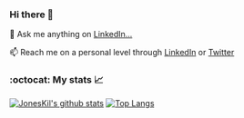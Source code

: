 ### Hi there 👋

<!--
**JonesKil/JonesKil** is a ✨ _special_ ✨ repository because its `README.md` (this file) appears on your GitHub profile.

Here are some ideas to get you started:

- 🔭 I’m currently working on ...
- 🌱 I’m currently learning ...
- 👯 I’m looking to collaborate on ...
- 🤔 I’m looking for help with ...
- 💬 Ask me about ...
- 📫 How to reach me: ...
- 😄 Pronouns: ...
- ⚡ Fun fact: ...
-->
💬 Ask me anything on [LinkedIn...](https://www.linkedin.com/in/jones-mbindyo/)

📫 Reach me on a personal level through [LinkedIn](https://www.linkedin.com/in/jones-mbindyo/) or [Twitter](https://twitter.com/RocqJones)


### :octocat: My stats :chart_with_upwards_trend:
[![JonesKil's github stats](https://github-readme-stats.vercel.app/api?username=JonesKil&show_icons=true&line_height=21&show_icons=true&theme=vue&hide_border=true)](https://github.com/anuraghazra/github-readme-stats)
[![Top Langs](https://github-readme-stats.vercel.app/api/top-langs/?username=JonesKil&show_icons=true&layout=compact&theme=vue&hide_border=true&langs_count=10&hide=html,css,jupyter%20notebook,hack)](https://github.com/anuraghazra/github-readme-stats)

